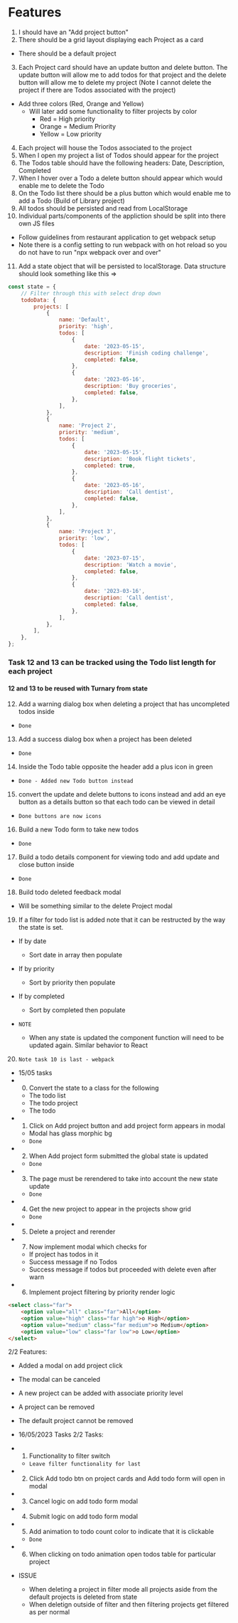 # Features

1. I should have an "Add project button"
2. There should be a grid layout displaying each Project as a card

- There should be a default project

3. Each Project card should have an update button and delete button. The update button will allow me to add todos for that project and the delete button will allow me to delete my project (Note I cannot delete the project if there are Todos associated with the project)

- Add three colors (Red, Orange and Yellow)
  - Will later add some functionality to filter projects by color
    - Red = High priority
    - Orange = Medium Priority
    - Yellow = Low priority

4. Each project will house the Todos associated to the project
5. When I open my project a list of Todos should appear for the project
6. The Todos table should have the following headers: Date, Description, Completed
7. When I hover over a Todo a delete button should appear which would enable me to delete the Todo
8. On the Todo list there should be a plus button which would enable me to add a Todo (Build of Library project)
9. All todos should be persisted and read from LocalStorage
10. Individual parts/components of the appliction should be split into there own JS files

- Follow guidelines from restaurant application to get webpack setup
- Note there is a config setting to run webpack with on hot reload so you do not have to run "npx webpack over and over"

11. Add a state object that will be persisted to localStorage. Data structure should look something like this =>

```js
const state = {
	// Filter through this with select drop down
	todoData: {
		projects: [
			{
				name: 'Default',
				priority: 'high',
				todos: [
					{
						date: '2023-05-15',
						description: 'Finish coding challenge',
						completed: false,
					},
					{
						date: '2023-05-16',
						description: 'Buy groceries',
						completed: false,
					},
				],
			},
			{
				name: 'Project 2',
				priority: 'medium',
				todos: [
					{
						date: '2023-05-15',
						description: 'Book flight tickets',
						completed: true,
					},
					{
						date: '2023-05-16',
						description: 'Call dentist',
						completed: false,
					},
				],
			},
			{
				name: 'Project 3',
				priority: 'low',
				todos: [
					{
						date: '2023-07-15',
						description: 'Watch a movie',
						completed: false,
					},
					{
						date: '2023-03-16',
						description: 'Call dentist',
						completed: false,
					},
				],
			},
		],
	},
};
```

### Task 12 and 13 can be tracked using the Todo list length for each project

#### 12 and 13 to be reused with Turnary from state

12. Add a warning dialog box when deleting a project that has uncompleted todos inside

- `Done`

13. Add a success dialog box when a project has been deleted

- `Done`

14. Inside the Todo table opposite the header add a plus icon in green

- `Done - Added new Todo button instead`

15. convert the update and delete buttons to icons instead and add an eye button as a details button so that each todo can be viewed in detail

- `Done buttons are now icons`

16. Build a new Todo form to take new todos

- `Done`

17. Build a todo details component for viewing todo and add update and close button inside

- `Done`

18. Build todo deleted feedback modal

- Will be something similar to the delete Project modal

19. If a filter for todo list is added note that it can be restructed by the way the state is set.

- If by date
  - Sort date in array then populate
- If by priority
  - Sort by priority then populate
- If by completed

  - Sort by completed then populate

- `NOTE`
  - When any state is updated the component function will need to be updated again. Similar behavior to React

20. `Note task 10 is last - webpack`

- 15/05 tasks
- 0. Convert the state to a class for the following
  - The todo list
  - The todo project
  - The todo
- 1. Click on Add project button and add project form appears in modal
  - Modal has glass morphic bg
  - `Done`
- 2. When Add project form submitted the global state is updated
  - `Done`
- 3. The page must be rerendered to take into account the new state update
  - `Done`
- 4. Get the new project to appear in the projects show grid
  - `Done `
- 5. Delete a project and rerender
- 7. Now implement modal which checks for
  <!-- Leave these features for now -->
  - If project has todos in it
  - Success message if no Todos
  - Success message if todos but proceeded with delete even after warn
- 6. Implement project filtering by priority render logic

```html
<select class="far">
	<option value="all" class="far">All</option>
	<option value="high" class="far high">o High</option>
	<option value="medium" class="far medium">o Medium</option>
	<option value="low" class="far low">o Low</option>
</select>
```

2/2 Features:

- Added a modal on add project click
- The modal can be canceled
- A new project can be added with associate priority level
- A project can be removed
- The default project cannot be removed

- 16/05/2023 Tasks
  2/2 Tasks:
- 1. Functionality to filter switch
  - `Leave filter functionality for last`
- 2. Click Add todo btn on project cards and Add todo form will open in modal
- 3. Cancel logic on add todo form modal
- 4. Submit logic on add todo form modal
- 5. Add animation to todo count color to indicate that it is clickable
  - `Done`
- 6. When clicking on todo animation open todos table for particular project

- ISSUE
  - When deleting a project in filter mode all projects aside from the default projects is deleted from state
  - When deletign outside of filter and then filtering projects get filtered as per normal
